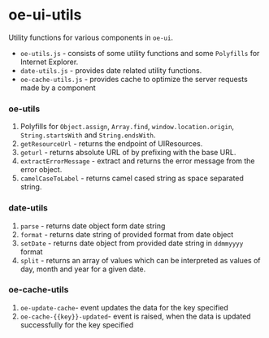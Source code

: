 # oe-ui-utils

Utility functions for various components in `oe-ui`.

* `oe-utils.js` - consists of some utility functions and some `Polyfills` for Internet Explorer.
* `date-utils.js` - provides date related utility functions.
* `oe-cache-utils.js` - provides cache to optimize the server requests made by a component

### oe-utils
1. Polyfills for `Object.assign`, `Array.find`, `window.location.origin`, `String.startsWith` and `String.endsWith`.
1. `getResourceUrl` -  returns the endpoint of UIResources.
1. `geturl` - returns absolute URL of by prefixing with the base URL.
1. `extractErrorMessage` - extract and returns the error message from the error object.
1. `camelCaseToLabel` - returns camel cased string as space separated string.

### date-utils
1. `parse` - returns date object form date string
1. `format` - returns date string of provided format from date object
1. `setDate`  - returns date object from provided date string in `ddmmyyyy` format
1. `split` - returns an array of values which can be interpreted as values of day, month and year for a given date.


### oe-cache-utils
1. `oe-update-cache`- event updates the  data for the key specified
2. `oe-cache-{{key}}-updated`- event is raised, when the data is updated successfully for the key specified